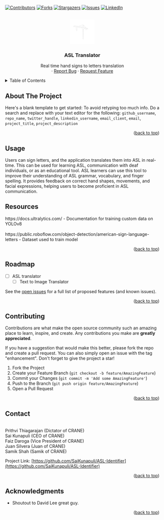 <!-- Improved compatibility of back to top link: See: https://github.com/othneildrew/Best-README-Template/pull/73 -->
<a id="readme-top"></a>
<!--
*** Thanks for checking out the Best-README-Template. If you have a suggestion
*** that would make this better, please fork the repo and create a pull request
*** or simply open an issue with the tag "enhancement".
*** Don't forget to give the project a star!
*** Thanks again! Now go create something AMAZING! :D
-->



<!-- PROJECT SHIELDS -->
<!--
*** I'm using markdown "reference style" links for readability.
*** Reference links are enclosed in brackets [ ] instead of parentheses ( ).
*** See the bottom of this document for the declaration of the reference variables
*** for contributors-url, forks-url, etc. This is an optional, concise syntax you may use.
*** https://www.markdownguide.org/basic-syntax/#reference-style-links
-->
[![Contributors][contributors-shield]][contributors-url]
[![Forks][forks-shield]][forks-url]
[![Stargazers][stars-shield]][stars-url]
[![Issues][issues-shield]][issues-url]
[![LinkedIn][linkedin-shield]][linkedin-url]



<!-- PROJECT LOGO -->
<br />
<div align="center">
  <a href="https://github.com/SaiKunapuli/ASL-Identifier">
    <img src="public\media\logo.png" alt="Logo" width="80" height="80">
  </a>

<h3 align="center">ASL Translator</h3>

  <p align="center">
    Real time hand signs to letters translation
    <br />
    ·
    <a href="https://github.com/SaiKunapuli/ASL-Identifier/issues/new?labels=bug&template=bug-report---.md">Report Bug</a>
    ·
    <a href="https://github.com/SaiKunapuli/ASL-Identifier/issues/new?labels=enhancement&template=feature-request---.md">Request Feature</a>
  </p>
</div>



<!-- TABLE OF CONTENTS -->
<details>
  <summary>Table of Contents</summary>
  <ol>
    <li>
      <a href="#about-the-project">About The Project</a>
      <ul>
        <li><a href="#built-with">Built With</a></li>
      </ul>
    </li>
    <li>
      <a href="#getting-started">Getting Started</a>
      <ul>
        <li><a href="#prerequisites">Prerequisites</a></li>
        <li><a href="#installation">Installation</a></li>
      </ul>
    </li>
    <li><a href="#usage">Usage</a></li>
    <li><a href="#roadmap">Roadmap</a></li>
    <li><a href="#contributing">Contributing</a></li>
    <li><a href="#license">License</a></li>
    <li><a href="#contact">Contact</a></li>
    <li><a href="#acknowledgments">Acknowledgments</a></li>
  </ol>
</details>



<!-- ABOUT THE PROJECT -->
## About The Project
Here's a blank template to get started: To avoid retyping too much info. Do a search and replace with your text editor for the following: `github_username`, `repo_name`, `twitter_handle`, `linkedin_username`, `email_client`, `email`, `project_title`, `project_description`

<p align="right">(<a href="#readme-top">back to top</a>)</p>




<!-- USAGE EXAMPLES -->
## Usage
<body>
  <main> 
  Users can sign letters, and the application translates them into ASL in real-time. This can be used for learning ASL, communication with deaf individuals, or as an educational tool. ASL learners can use this tool to improve their understanding of ASL grammar, vocabulary, and finger spelling. It provides feedback on correct hand shapes, movements, and facial expressions, helping users to become proficient in ASL communication.
  <main>
<body>

## Resources
<body> 
  https://docs.ultralytics.com/ - Documentation for training custom data on YOLOv8 
  <br>
  <br>
  https://public.roboflow.com/object-detection/american-sign-language-letters - Dataset used to train model
  <br>
<body>


<p align="right">(<a href="#readme-top">back to top</a>)</p>



<!-- ROADMAP -->
## Roadmap
- [ ] ASL translator
    - [ ] Text to Image Translator

See the [open issues](https://github.com/SaiKunapuli/ASL-Identifier/issues) for a full list of proposed features (and known issues).

<p align="right">(<a href="#readme-top">back to top</a>)</p>



<!-- CONTRIBUTING -->
## Contributing

Contributions are what make the open source community such an amazing place to learn, inspire, and create. Any contributions you make are **greatly appreciated**.

If you have a suggestion that would make this better, please fork the repo and create a pull request. You can also simply open an issue with the tag "enhancement".
Don't forget to give the project a star!

1. Fork the Project
2. Create your Feature Branch (`git checkout -b feature/AmazingFeature`)
3. Commit your Changes (`git commit -m 'Add some AmazingFeature'`)
4. Push to the Branch (`git push origin feature/AmazingFeature`)
5. Open a Pull Request

<p align="right">(<a href="#readme-top">back to top</a>)</p>



<!-- LICENSE -->


<!-- CONTACT -->
## Contact
<body>
  <main>
    <br>
    Prithvi Thiagarajan (Dictator of CRANE)
    <br>
    Sai Kunapuli (CEO of CRANE)
    <br>
    Faiz Daroga (Vice President of CRANE)
    <br>
    Juan Silvera (Juan of CRANE)
    <br>
    Samik Shah (Samik of CRANE)
    <br>
  <main>
<body>



Project Link: [https://github.com/SaiKunapuli/ASL-Identifier](https://github.com/SaiKunapuli/ASL-Identifier)

<p align="right">(<a href="#readme-top">back to top</a>)</p>



<!-- ACKNOWLEDGMENTS -->
## Acknowledgments

* Shoutout to David Lee great guy.

<p align="right">(<a href="#readme-top">back to top</a>)</p>



<!-- MARKDOWN LINKS & IMAGES -->
<!-- https://www.markdownguide.org/basic-syntax/#reference-style-links -->
[contributors-shield]: https://img.shields.io/github/contributors/github_username/repo_name.svg?style=for-the-badge
[contributors-url]: https://github.com/SaiKunapuli/ASL-Identifier/graphs/contributors
[forks-shield]: https://img.shields.io/github/forks/github_username/repo_name.svg?style=for-the-badge
[forks-url]: https://github.com/SaiKunapuli/ASL-Identifier/network/members
[stars-shield]: https://img.shields.io/github/stars/github_username/repo_name.svg?style=for-the-badge
[stars-url]: https://github.com/SaiKunapuli/ASL-Identifier/stargazers
[issues-shield]: https://img.shields.io/github/issues/github_username/repo_name.svg?style=for-the-badge
[issues-url]: https://github.com/SaiKunapuli/ASL-Identifier/issues
[license-shield]: https://img.shields.io/github/license/github_username/repo_name.svg?style=for-the-badge
[license-url]: https://github.com/SaiKunapuli/ASL-Identifier/blob/master/LICENSE.txt
[linkedin-shield]: https://img.shields.io/badge/-LinkedIn-black.svg?style=for-the-badge&logo=linkedin&colorB=555
[linkedin-url]: https://linkedin.com/in/linkedin_username
[product-screenshot]: images/screenshot.png
[Next.js]: https://img.shields.io/badge/next.js-000000?style=for-the-badge&logo=nextdotjs&logoColor=white
[Next-url]: https://nextjs.org/
[Node.js]: https://img.shields.io/badge/React-20232A?style=for-the-badge&logo=react&logoColor=61DAFB
[Node-url]: https://nodejs.org/en
[Vue.js]: https://img.shields.io/badge/Vue.js-35495E?style=for-the-badge&logo=vuedotjs&logoColor=4FC08D
[Vue-url]: https://vuejs.org/
[Angular.io]: https://img.shields.io/badge/Angular-DD0031?style=for-the-badge&logo=angular&logoColor=white
[Angular-url]: https://angular.io/
[Svelte.dev]: https://img.shields.io/badge/Svelte-4A4A55?style=for-the-badge&logo=svelte&logoColor=FF3E00
[Svelte-url]: https://svelte.dev/
[Laravel.com]: https://img.shields.io/badge/Laravel-FF2D20?style=for-the-badge&logo=laravel&logoColor=white
[Laravel-url]: https://laravel.com
[Bootstrap.com]: https://img.shields.io/badge/Bootstrap-563D7C?style=for-the-badge&logo=bootstrap&logoColor=white
[Bootstrap-url]: https://getbootstrap.com
[JQuery.com]: https://img.shields.io/badge/jQuery-0769AD?style=for-the-badge&logo=jquery&logoColor=white
[JQuery-url]: https://jquery.com 